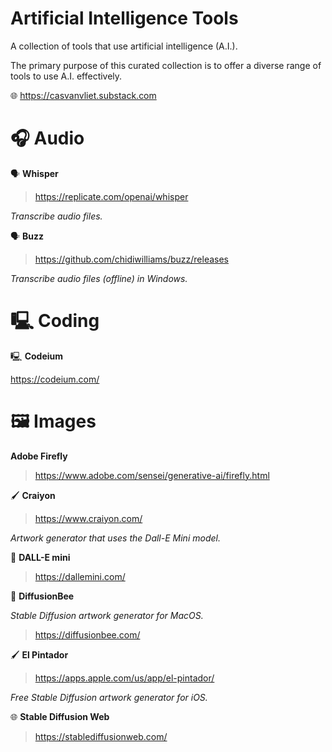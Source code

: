 # Artificial Intelligence Tools

A collection of tools that use artificial intelligence (A.I.).

The primary purpose of this curated collection is to offer a diverse range of tools to use A.I. effectively.

🌐  https://casvanvliet.substack.com

# 🎧 Audio 

🗣️ **Whisper**

> https://replicate.com/openai/whisper

*Transcribe audio files.*

🗣️ **Buzz**

> https://github.com/chidiwilliams/buzz/releases

*Transcribe audio files (offline) in Windows.*

# 🖳 Coding

🖳 **Codeium**

https://codeium.com/

# 🖼 Images

**Adobe Firefly**

> https://www.adobe.com/sensei/generative-ai/firefly.html

🖌 **Craiyon**

> https://www.craiyon.com/

*Artwork generator that uses the Dall-E Mini model.*

🎨 **DALL-E mini**

> https://dallemini.com/

🐝 **DiffusionBee**

*Stable Diffusion artwork generator for MacOS.*

> https://diffusionbee.com/

🖌 **El Pintador**

> https://apps.apple.com/us/app/el-pintador/

*Free Stable Diffusion artwork generator for iOS.*

🌐 **Stable Diffusion Web**

> https://stablediffusionweb.com/
